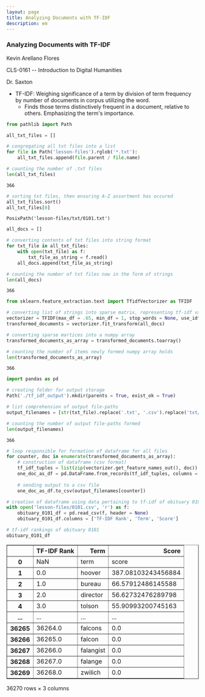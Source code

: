 ```yaml
---
layout: page
title: Analyzing Documents with TF-IDF
description: em
---
```

### Analyzing Documents with TF-IDF
Kevin Arellano Flores

CLS-0161 -- Introduction to Digital Humanities

Dr. Saxton

- TF-IDF: Weighing significance of a term by division of term frequency by number of documents in corpus utilizing the word.
    - Finds those terms distinctively frequent in a document, relative to others. Emphasizing the term's importance.


```python
from pathlib import Path
```


```python
all_txt_files = []
```


```python
# congregating all txt files into a list
for file in Path('lesson-files').rglob('*.txt'):
    all_txt_files.append(file.parent / file.name)
```


```python
# counting the number of .txt files
len(all_txt_files)
```




    366




```python
# sorting txt files, then ensuring A-Z assortment has occured
all_txt_files.sort()
all_txt_files[0]
```




    PosixPath('lesson-files/txt/0101.txt')




```python
all_docs = []
```


```python
# converting contents of txt files into string format
for txt_file in all_txt_files:
    with open(txt_file) as f:
        txt_file_as_string = f.read()
    all_docs.append(txt_file_as_string)
```


```python
# counting the number of txt files now in the form of strings
len(all_docs)
```




    366




```python
from sklearn.feature_extraction.text import TfidfVectorizer as TFIDF
```


```python
# converting list of strings into sparse matrix, representing tf-idf values for all texts
vectorizer = TFIDF(max_df = .65, min_df = 1, stop_words = None, use_idf = True, norm = None)
transformed_documents = vectorizer.fit_transform(all_docs)
```


```python
# converting sparse martices into a numpy array
transformed_documents_as_array = transformed_documents.toarray()
```


```python
# counting the number of items newly formed numpy array holds
len(transformed_documents_as_array)
```




    366




```python
import pandas as pd
```


```python
# creating folder for output storage
Path('./tf_idf_output').mkdir(parents = True, exist_ok = True)
```


```python
# list comprehension of output file-paths
output_filenames = [str(txt_file).replace('.txt', '.csv').replace('txt/', 'tf_idf_output/') for txt_file in all_txt_files]
```


```python
# counting the number of output file-paths formed
len(output_filenames)
```




    366




```python
# loop responsible for formation of dataframe for all files
for counter, doc in enumerate(transformed_documents_as_array):
    # construction of dataframe (csv format)
    tf_idf_tuples = list(zip(vectorizer.get_feature_names_out(), doc))
    one_doc_as_df = pd.DataFrame.from_records(tf_idf_tuples, columns = ['term', 'score']).sort_values(by = 'score', ascending = False).reset_index(drop = True)
    
    # sending output to a csv file
    one_doc_as_df.to_csv(output_filenames[counter])
```


```python
# creation of dataframe using data pertaining to tf-idf of obituary 0101's text
with open('lesson-files/0101.csv', 'r') as f:
    obituary_0101_df = pd.read_csv(f, header = None)
    obituary_0101_df.columns = ['TF-IDF Rank', 'Term', 'Score']
```


```python
# tf-idf rankings of obituary 0101
obituary_0101_df
```




<div>
<style scoped>
    .dataframe tbody tr th:only-of-type {
        vertical-align: middle;
    }

    .dataframe tbody tr th {
        vertical-align: top;
    }

    .dataframe thead th {
        text-align: right;
    }
</style>
<table border="1" class="dataframe">
  <thead>
    <tr style="text-align: right;">
      <th></th>
      <th>TF-IDF Rank</th>
      <th>Term</th>
      <th>Score</th>
    </tr>
  </thead>
  <tbody>
    <tr>
      <th>0</th>
      <td>NaN</td>
      <td>term</td>
      <td>score</td>
    </tr>
    <tr>
      <th>1</th>
      <td>0.0</td>
      <td>hoover</td>
      <td>387.08103243456884</td>
    </tr>
    <tr>
      <th>2</th>
      <td>1.0</td>
      <td>bureau</td>
      <td>66.57912486145588</td>
    </tr>
    <tr>
      <th>3</th>
      <td>2.0</td>
      <td>director</td>
      <td>56.62732476289798</td>
    </tr>
    <tr>
      <th>4</th>
      <td>3.0</td>
      <td>tolson</td>
      <td>55.90993200745163</td>
    </tr>
    <tr>
      <th>...</th>
      <td>...</td>
      <td>...</td>
      <td>...</td>
    </tr>
    <tr>
      <th>36265</th>
      <td>36264.0</td>
      <td>falcons</td>
      <td>0.0</td>
    </tr>
    <tr>
      <th>36266</th>
      <td>36265.0</td>
      <td>falcon</td>
      <td>0.0</td>
    </tr>
    <tr>
      <th>36267</th>
      <td>36266.0</td>
      <td>falangist</td>
      <td>0.0</td>
    </tr>
    <tr>
      <th>36268</th>
      <td>36267.0</td>
      <td>falange</td>
      <td>0.0</td>
    </tr>
    <tr>
      <th>36269</th>
      <td>36268.0</td>
      <td>zwilich</td>
      <td>0.0</td>
    </tr>
  </tbody>
</table>
<p>36270 rows × 3 columns</p>
</div>




```python

```
